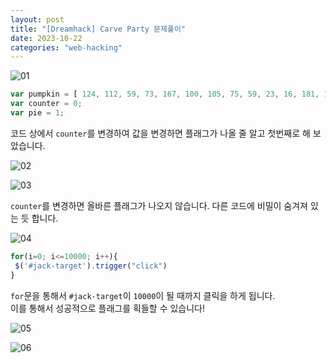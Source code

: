 ```yaml
---
layout: post
title: "[Dreamhack] Carve Party 문제풀이"
date: 2023-10-22
categories: "web-hacking"
---
```

![01](/hacking/assets/images/dreamhack/carve-party/01.png)

```js
var pumpkin = [ 124, 112, 59, 73, 167, 100, 105, 75, 59, 23, 16, 181, 165, 104, 43, 49, 118, 71, 112, 169, 43, 53 ];
var counter = 0;
var pie = 1;
```

코드 상에서 `counter`를 변경하여 값을 변경하면 플래그가 나올 줄 알고 첫번째로 해 보았습니다.


![02](/hacking/assets/images/dreamhack/carve-party/02.png)

![03](/hacking/assets/images/dreamhack/carve-party/03.png)

`counter`를 변경하면 올바른 플래그가 나오지 않습니다. 다른 코드에 비밀이 숨겨져 있는 듯 합니다.

![04](/hacking/assets/images/dreamhack/carve-party/04.png)

```js
for(i=0; i<=10000; i++){
 $('#jack-target').trigger("click")
}
```
`for`문을 통해서 `#jack-target`이 `10000`이 될 때까지 클릭을 하게 됩니다.  
이를 통해서 성공적으로 플래그를 획들할 수 있습니다!  

![05](/hacking/assets/images/dreamhack/carve-party/05.png)

![06](/hacking/assets/images/dreamhack/carve-party/06.png)